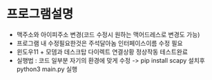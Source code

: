 # 프로그램설명
- 맥주소와 아이피주소 변경(코드 수정시 원하는 맥어드레스로 변경도 가능)
- 프로그램 내 수정필요한것은 주석달아놈 인터페이스이름 수정 필요
- 윈도우11 + 모뎀과 데스크탑 다이렉트 연결상황 정상작동 테스트완료
- 실행법 : 코드 일부분 자기의 환경에 맞게 수정 -> pip install scapy 설치후 python3 main.py 실행


